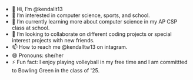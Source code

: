 - 👋 Hi, I’m @kendallt13
- 👀 I’m interested in computer science, sports, and school.
- 🌱 I’m currently learning more about computer science in my AP CSP class at school.
- 💞️ I’m looking to collaborate on different coding projects or special interest projects with new friends.
- 📫 How to reach me @kendalltw13 on intagram.
- 😄 Pronouns: she/her
- ⚡ Fun fact: I enjoy playing volleyball in my free time and I am committted to Bowling Green in the class of '25.

<!---
kendallt13/kendallt13 is a ✨ special ✨ repository because its `README.md` (this file) appears on your GitHub profile.
You can click the Preview link to take a look at your changes.
--->
